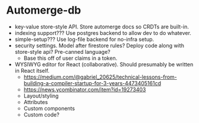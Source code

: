 # Automerge-db

- key-value store-style API. Store automerge docs so CRDTs are built-in.
- indexing support??? Use postgres backend to allow dev to do whatever.
- simple-setup??? Use log-file backend for no-infra setup.
- security settings. Model after firestore rules? Deploy code along with store-style api? Pre-canned language?
  - Base this off of user claims in a token.
- WYSIWYG editor for React (collaborative). Should presumably be written in React itself.
  - <https://medium.com/@gabriel_20625/technical-lessons-from-building-a-compiler-startup-for-3-years-4473405161cd>
  - <https://news.ycombinator.com/item?id=19273403>
  - Layout/styling
  - Attributes
  - Custom components
  - Custom code?

